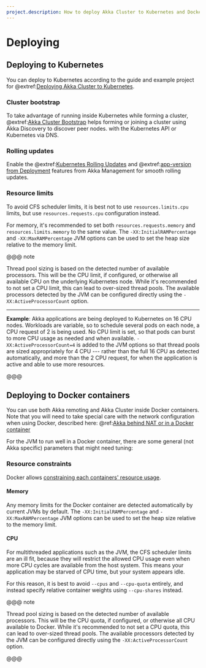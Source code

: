 ```yaml
---
project.description: How to deploy Akka Cluster to Kubernetes and Docker.
---
```

# Deploying

## Deploying to Kubernetes

You can deploy to Kubernetes according to the guide and example project for @extref:[Deploying Akka Cluster to Kubernetes](akka-management:kubernetes-deployment/index.html).

### Cluster bootstrap

To take advantage of running inside Kubernetes while forming a cluster,
@extref:[Akka Cluster Bootstrap](akka-management:bootstrap/) helps forming or joining a cluster using Akka Discovery to discover peer nodes. 
with the Kubernetes API or Kubernetes via DNS.  

### Rolling updates

Enable the @extref:[Kubernetes Rolling Updates](akka-management:rolling-updates.html#kubernetes-rolling-updates)
and @extref:[app-version from Deployment](akka-management:rolling-updates.html#app-version-from-deployment)
features from Akka Management for smooth rolling updates.
 
### Resource limits

To avoid CFS scheduler limits, it is best not to use `resources.limits.cpu` limits, but use `resources.requests.cpu`
configuration instead.

For memory, it's recommended to set both `resources.requests.memory` and `resources.limits.memory` to the same value.
The `-XX:InitialRAMPercentage` and `-XX:MaxRAMPercentage` JVM options can be used to set the heap size relative to the
memory limit.

@@@ note

Thread pool sizing is based on the detected number of available processors. This will be the CPU limit, if configured,
or otherwise all available CPU on the underlying Kubernetes node. While it's recommended to not set a CPU limit, this
can lead to over-sized thread pools. The available processors detected by the JVM can be configured directly using the
`-XX:ActiveProcessorCount` option.

---

**Example**: Akka applications are being deployed to Kubernetes on 16 CPU nodes. Workloads are variable, so to schedule
several pods on each node, a CPU request of 2 is being used. No CPU limit is set, so that pods can burst to more CPU
usage as needed and when available. `-XX:ActiveProcessorCount=4` is added to the JVM options so that thread pools are
sized appropriately for 4 CPU --- rather than the full 16 CPU as detected automatically, and more than the 2 CPU
request, for when the application is active and able to use more resources.

@@@

## Deploying to Docker containers

You can use both Akka remoting and Akka Cluster inside Docker containers. Note
that you will need to take special care with the network configuration when using Docker,
described here: @ref:[Akka behind NAT or in a Docker container](../remoting-artery.md#remote-configuration-nat-artery)

For the JVM to run well in a Docker container, there are some general (not Akka specific) parameters that might need tuning:

### Resource constraints

Docker allows [constraining each containers' resource usage](https://docs.docker.com/config/containers/resource_constraints/).

#### Memory

Any memory limits for the Docker container are detected automatically by current JVMs by default. The
`-XX:InitialRAMPercentage` and `-XX:MaxRAMPercentage` JVM options can be used to set the heap size relative to the
memory limit.

#### CPU

For multithreaded applications such as the JVM, the CFS scheduler limits are an ill fit, because they will restrict
the allowed CPU usage even when more CPU cycles are available from the host system. This means your application may be
starved of CPU time, but your system appears idle.

For this reason, it is best to avoid `--cpus` and `--cpu-quota` entirely, and instead specify relative container weights using `--cpu-shares` instead.

@@@ note

Thread pool sizing is based on the detected number of available processors. This will be the CPU quota, if configured,
or otherwise all CPU available to Docker. While it's recommended to not set a CPU quota, this can lead to over-sized
thread pools. The available processors detected by the JVM can be configured directly using the
`-XX:ActiveProcessorCount` option.

@@@
